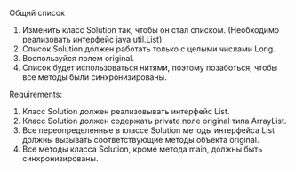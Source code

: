 Общий список
1. Изменить класс Solution так, чтобы он стал списком. (Необходимо реализовать интерфейс java.util.List).
2. Список Solution должен работать только с целыми числами Long.
3. Воспользуйся полем original.
4. Список будет использоваться нитями, поэтому позаботься, чтобы все методы были синхронизированы.


Requirements:
1. Класс Solution должен реализовывать интерфейс List<Long>.
2. Класс Solution должен содержать private поле original типа ArrayList<Long>.
3. Все переопределенные в классе Solution методы интерфейса List должны вызывать соответствующие методы объекта original.
4. Все методы класса Solution, кроме метода main, должны быть синхронизированы.
